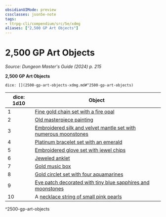 ```yaml
---
obsidianUIMode: preview
cssclasses: json5e-note
tags:
- ttrpg-cli/compendium/src/5e/xdmg
aliases: ["2,500 GP Art Objects"]
---
```

# 2,500 GP Art Objects
*Source: Dungeon Master's Guide (2024) p. 215* 

**2,500 GP Art Objects**

`dice: [](2500-gp-art-objects-xdmg.md#^2500-gp-art-objects)`

| dice: 1d10 | Object |
|------------|--------|
| 1 | [Fine gold chain set with a fire opal](Mechanics/items/fine-gold-chain-set-with-a-fire-opal-xdmg.md) |
| 2 | [Old masterpiece painting](Mechanics/items/old-masterpiece-painting-xdmg.md) |
| 3 | [Embroidered silk and velvet mantle set with numerous moonstones](Mechanics/items/embroidered-silk-and-velvet-mantle-set-with-numerous-moonstones-xdmg.md) |
| 4 | [Platinum bracelet set with an emerald](Mechanics/items/platinum-bracelet-set-with-an-emerald-xdmg.md) |
| 5 | [Embroidered glove set with jewel chips](Mechanics/items/embroidered-glove-set-with-jewel-chips-xdmg.md) |
| 6 | [Jeweled anklet](Mechanics/items/jeweled-anklet-xdmg.md) |
| 7 | [Gold music box](Mechanics/items/gold-music-box-xdmg.md) |
| 8 | [Gold circlet set with four aquamarines](Mechanics/items/gold-circlet-set-with-four-aquamarines-xdmg.md) |
| 9 | [Eye patch decorated with tiny blue sapphires and moonstones](Mechanics/items/eye-patch-decorated-with-tiny-blue-sapphires-and-moonstones-xdmg.md) |
| 10 | A [necklace string of small pink pearls](Mechanics/items/necklace-string-of-small-pink-pearls-xdmg.md) |
^2500-gp-art-objects